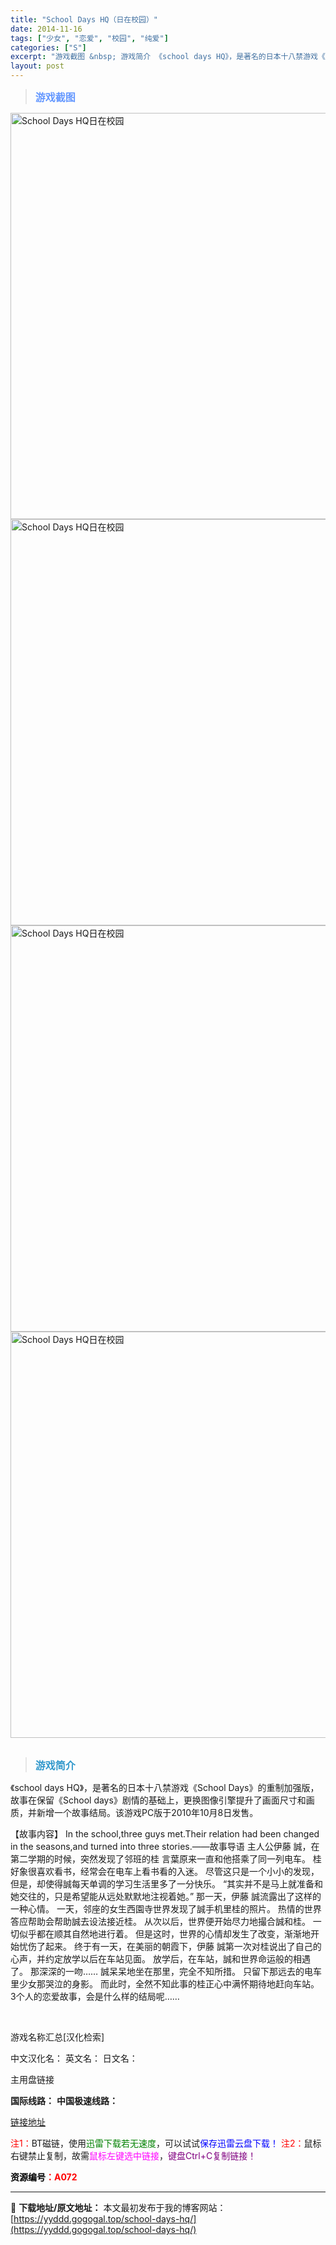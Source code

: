 ```yaml
---
title: "School Days HQ（日在校园）"
date: 2014-11-16
tags: ["少女", "恋爱", "校园", "纯爱"]
categories: ["S"]
excerpt: "游戏截图 &nbsp; 游戏简介 《school days HQ》，是著名的日本十八禁游戏《School Days》的重制加强版，故事在保留《School days》剧情的基础上，更换图像引擎提升了画面尺寸和画质，并新增一个故事结局。该游戏PC版于2010年10月8日发售。 【故事内容】 In th&hellip;"
layout: post
---
```


<div>
<blockquote><b><span style="font-size: 12pt; color: #6699ff;">游戏截图</span></b></blockquote>
<div><img title="点击放大" src="https://yyddd.gogogal.top/wp-content/uploads/2025/04/20250430_6811f96d9f7eb.webp" alt="School Days HQ日在校园" width="650" /></div>
<div><img title="点击放大" src="https://cdn.ttloli.com/pic/005ODKsIgy1fi8yvhy8icj30mo0dk76e.webp" alt="School Days HQ日在校园" width="650" /></div>
<div><img title="点击放大" src="https://yyddd.gogogal.top/wp-content/uploads/2025/04/20250430_6811f97c89ae0.webp" alt="School Days HQ日在校园" width="650" /></div>
<div><img title="点击放大" src="https://yyddd.gogogal.top/wp-content/uploads/2025/04/20250430_6811f97da2c18.webp" alt="School Days HQ日在校园" width="650" /></div>
&nbsp;
<blockquote><b><span style="font-size: 12pt; color: #3399cc;">游戏简介</span></b></blockquote>
<div>《school days HQ》，是著名的日本十八禁游戏《School Days》的重制加强版，故事在保留《School days》剧情的基础上，更换图像引擎提升了画面尺寸和画质，并新增一个故事结局。该游戏PC版于2010年10月8日发售。

【故事内容】
In the school,three guys met.Their relation had been changed in the seasons,and turned into three stories.——故事导语
主人公伊藤 誠，在第二学期的时候，突然发现了邻班的桂 言葉原来一直和他搭乘了同一列电车。
桂好象很喜欢看书，经常会在电车上看书看的入迷。
尽管这只是一个小小的发现，但是，却使得誠每天单调的学习生活里多了一分快乐。
“其实并不是马上就准备和她交往的，只是希望能从远处默默地注视着她。”
那一天，伊藤 誠流露出了这样的一种心情。
一天，邻座的女生西園寺世界发现了誠手机里桂的照片。
热情的世界答应帮助会帮助誠去设法接近桂。
从次以后，世界便开始尽力地撮合誠和桂。
一切似乎都在顺其自然地进行着。
但是这时，世界的心情却发生了改变，渐渐地开始忧伤了起来。
终于有一天，在美丽的朝霞下，伊藤 誠第一次对桂说出了自己的心声，并约定放学以后在车站见面。
放学后，在车站，誠和世界命运般的相遇了。
那深深的一吻……
誠呆呆地坐在那里，完全不知所措。
只留下那远去的电车里少女那哭泣的身影。
而此时，全然不知此事的桂正心中满怀期待地赶向车站。
3个人的恋爱故事，会是什么样的结局呢……</div>
&nbsp;

游戏名称汇总[汉化检索]

中文汉化名：
英文名：
日文名：
</div>
<div class="panel panel-primary">
<div class="panel-heading">主用盘链接</div>
<div class="panel-body">

<b>国际线路：</b>
<b>中国极速线路：</b>

<!--wechatfans start-->

<a href="https://pan.xunlei.com/s/VOSNwA100FF-9EiRIv0jLU6ZA1?pwd=36uj#">链接地址</a>

<!--wechatfans end-->
<span style="color: #ff0000;">注1：</span>BT磁链，使用<span style="color: #008000;">迅雷下载若无速度</span>，可以试试<span style="color: #0000ff;">保存迅雷云盘下载！</span>
<span style="color: #ff0000;">注2：</span>鼠标右键禁止复制，故需<span style="color: #ff00ff;">鼠标左键选中链接</span>，<span style="color: #800080;">键盘Ctrl+C复制链接！</span>

</div>
<div class="panel-footer"><span style="color: #ff0000;"><b><span style="color: #000000;">资源编号</span>：A072</b></span></div>
</div>

---
📖 **下载地址/原文地址：** 本文最初发布于我的博客网站：[https://yyddd.gogogal.top/school-days-hq/](https://yyddd.gogogal.top/school-days-hq/)
